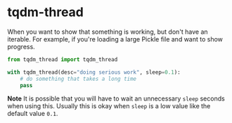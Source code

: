 tqdm-thread
===========

When you want to show that something is working, but don't have an iterable. For example, if you're loading a large
Pickle file and want to show progress.

```python
from tqdm_thread import tqdm_thread

with tqdm_thread(desc="doing serious work", sleep=0.1):
    # do something that takes a long time
    pass

```

**Note** It is possible that you will have to wait an unnecessary `sleep` seconds when using this. Usually this is okay
when `sleep` is a low value like the default value `0.1`. 

